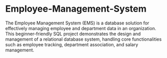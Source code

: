 # Employee-Management-System
The Employee Management System (EMS) is a database solution for effectively managing employee and department data in an organization. This beginner-friendly SQL project demonstrates the design and management of a relational database system, handling core functionalities such as employee tracking, department association, and salary management.
